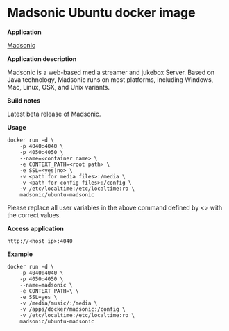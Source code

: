 Madsonic Ubuntu docker image 
============================

**Application**

[Madsonic](http://beta.madsonic.org/pages/index.jsp)

**Application description**

Madsonic is a web-based media streamer and jukebox Server. 
Based on Java technology, Madsonic runs on most platforms,
including Windows, Mac, Linux, OSX, and Unix variants.

**Build notes**

Latest beta release of Madsonic.

**Usage**

```
docker run -d \
	-p 4040:4040 \
	-p 4050:4050 \
	--name=<container name> \
	-e CONTEXT_PATH=<root path> \
	-e SSL=<yes|no> \
	-v <path for media files>:/media \
	-v <path for config files>:/config \
	-v /etc/localtime:/etc/localtime:ro \
	madsonic/ubuntu-madsonic
```

Please replace all user variables in the above command defined by <> with the correct values.

**Access application**

`http://<host ip>:4040`

**Example**

```
docker run -d \
	-p 4040:4040 \
	-p 4050:4050 \
	--name=madsonic \
	-e CONTEXT_PATH=\ \
	-e SSL=yes \
	-v /media/music/:/media \
	-v /apps/docker/madsonic:/config \
	-v /etc/localtime:/etc/localtime:ro \
	madsonic/ubuntu-madsonic
```

